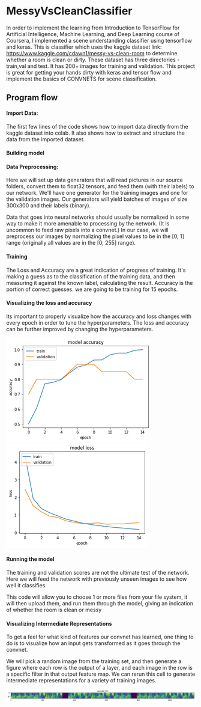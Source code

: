 # MessyVsCleanClassifier
In order to implement the learning from Introduction to TensorFlow for Artificial Intelligence, Machine Learning, and Deep Learning course of Coursera, I implemented a scene understanding classifier using tensorflow and keras. This is classifier which uses the kaggle dataset link: https://www.kaggle.com/cdawn1/messy-vs-clean-room to determine whether a room is clean or dirty. These dataset has three directories - train,val and test. It has 200+ images for training and validation. This project is great for getting your hands dirty with keras and tensor flow and implement the basics of CONVNETS for scene classification.

## Program flow

#### Import Data:

The first few lines of the code shows how to import data directly from the kaggle dataset into colab. It also shows how to extract and structure the data from the imported dataset.

#### Building model

#### Data Preprocessing:

Here we will set up data generators that will read pictures in our source folders, convert them to float32 tensors, and feed them (with their labels) to our network. We'll have one generator for the training images and one for the validation images. Our generators will yield batches of images of size 300x300 and their labels (binary).

Data that goes into neural networks should usually be normalized in some way to make it more amenable to processing by the network. (It is uncommon to feed raw pixels into a convnet.) In our case, we will preprocess our images by normalizing the pixel values to be in the [0, 1] range (originally all values are in the [0, 255] range).

#### Training
The Loss and Accuracy are a great indication of progress of training. It's making a guess as to the classification of the training data, and then measuring it against the known label, calculating the result. Accuracy is the portion of correct guesses. we are going to be training for 15 epochs.

#### Visualizing the loss and accuracy

Its important to properly visualize how the accuracy and loss changes with every epoch in order to tune the hyperparameters. The loss and accuracy can be further improved by changing the hyperparameters.

![Model_Accuracy](https://github.com/srayhit/MessyVsCleanClassifier/blob/master/accuracy.png)
![Model_Loss](https://github.com/srayhit/MessyVsCleanClassifier/blob/master/loss.png)

#### Running the model
The training and validation scores are not the ultimate test of the network. Here we will feed the network with previously unseen images to see how well it classifies.

This code will allow you to choose 1 or more files from your file system, it will then upload them, and run them through the model, giving an indication of whether the room is clean or messy


#### Visualizing Intermediate Representations
To get a feel for what kind of features our convnet has learned, one thing to do is to visualize how an input gets transformed as it goes through the convnet.

We will pick a random image from the training set, and then generate a figure where each row is the output of a layer, and each image in the row is a specific filter in that output feature map. We can rerun this cell to generate intermediate representations for a variety of training images.

![Model_Intermediate](https://github.com/srayhit/MessyVsCleanClassifier/blob/master/intermediate.png)
